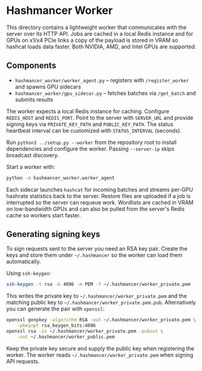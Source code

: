 # Hashmancer Worker

This directory contains a lightweight worker that communicates with the server
over its HTTP API. Jobs are cached in a local Redis instance and for GPUs on
x1/x4 PCIe links a copy of the payload is stored in VRAM so hashcat loads data
faster.
Both NVIDIA, AMD, and Intel GPUs are supported.

## Components

- `hashmancer_worker/worker_agent.py` – registers with `/register_worker` and spawns GPU sidecars
- `hashmancer_worker/gpu_sidecar.py` – fetches batches via `/get_batch` and submits results

The worker expects a local Redis instance for caching. Configure `REDIS_HOST` and
`REDIS_PORT`. Point to the server with `SERVER_URL` and provide signing keys via
`PRIVATE_KEY_PATH` and `PUBLIC_KEY_PATH`. The status heartbeat interval can be
customized with `STATUS_INTERVAL` (seconds).

Run `python3 ../setup.py --worker` from the repository root to install
dependencies and configure the worker.  Passing `--server-ip` skips broadcast
discovery.

Start a worker with:

```bash
python -m hashmancer_worker.worker_agent
```

Each sidecar launches `hashcat` for incoming batches and streams per-GPU
hashrate statistics back to the server.  Restore files are uploaded if a job is
interrupted so the server can requeue work.  Wordlists are cached in VRAM on
low-bandwidth GPUs and can also be pulled from the server's Redis cache so
workers start faster.

## Generating signing keys

To sign requests sent to the server you need an RSA key pair.  Create the keys
and store them under `~/.hashmancer` so the worker can load them automatically.

Using `ssh-keygen`:

```bash
ssh-keygen -t rsa -b 4096 -m PEM -f ~/.hashmancer/worker_private.pem
```

This writes the private key to `~/.hashmancer/worker_private.pem` and the
matching public key to `~/.hashmancer/worker_private.pem.pub`.  Alternatively
you can generate the pair with `openssl`:

```bash
openssl genpkey -algorithm RSA -out ~/.hashmancer/worker_private.pem \
    -pkeyopt rsa_keygen_bits:4096
openssl rsa -in ~/.hashmancer/worker_private.pem -pubout \
    -out ~/.hashmancer/worker_public.pem
```

Keep the private key secure and supply the public key when registering the
worker.  The worker reads `~/.hashmancer/worker_private.pem` when signing API
requests.

